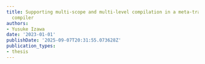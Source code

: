 ```yaml
---
title: Supporting multi-scope and multi-level compilation in a meta-tracing just-in-time
  compiler
authors:
- Yusuke Izawa
date: '2023-01-01'
publishDate: '2025-09-07T20:31:55.073628Z'
publication_types:
- thesis
---
```

